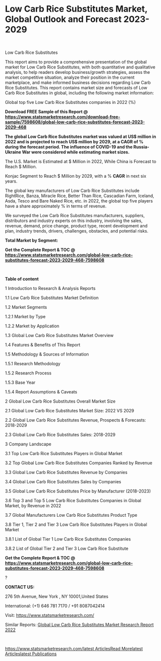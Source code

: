 <h1>Low Carb Rice Substitutes Market, Global Outlook and Forecast 2023-2029</h1><br/><p>Low Carb Rice Substitutes</p>
 
 
 
 <p>This report aims to provide a comprehensive presentation of the global market for Low Carb Rice Substitutes, with both quantitative and qualitative analysis, to help readers develop business/growth strategies, assess the market competitive situation, analyze their position in the current marketplace, and make informed business decisions regarding Low Carb Rice Substitutes. This report contains market size and forecasts of Low Carb Rice Substitutes in global, including the following market information:</p>
 
 
 
 <p>Global top five Low Carb Rice Substitutes companies in 2022 (%)</p>
 
 
 
 <p><strong>Download FREE Sample of this Report @ <a href="https://www.statsmarketresearch.com/download-free-sample/7598608/global-low-carb-rice-substitutes-forecast-2023-2029-468">https://www.statsmarketresearch.com/download-free-sample/7598608/global-low-carb-rice-substitutes-forecast-2023-2029-468</a></strong></p>
 
 
 
 <p><strong>The global Low Carb Rice Substitutes market was valued at US$ million in 2022 and is projected to reach US$ million by 2029, at a <strong>CAGR</strong> of % during the forecast period. The influence of COVID-19 and the Russia-Ukraine War were considered while estimating market sizes.</strong></p>
 
 
 
 <p>The U.S. Market is Estimated at $ Million in 2022, While China is Forecast to Reach $ Million.</p>
 
 
 
 <p>Konjac Segment to Reach $ Million by 2029, with a % <strong>CAGR</strong> in next six years.</p>
 
 
 
 <p>The global key manufacturers of Low Carb Rice Substitutes include RightRice, Banza, Miracle Rice, Better Than Rice, Cascadian Farm, Iceland, Asda, Tesco and Bare Naked Rice, etc. in 2022, the global top five players have a share approximately % in terms of revenue.</p>
 
 
 
 <p>We surveyed the Low Carb Rice Substitutes manufacturers, suppliers, distributors and industry experts on this industry, involving the sales, revenue, demand, price change, product type, recent development and plan, industry trends, drivers, challenges, obstacles, and potential risks.</p>
 
 
 
 <p><strong>Total Market by Segment:</strong></p>
 
 
 
 <div><b>Get the Complete Report & TOC @ <a href="https://www.statsmarketresearch.com/global-low-carb-rice-substitutes-forecast-2023-2029-468-7598608">https://www.statsmarketresearch.com/global-low-carb-rice-substitutes-forecast-2023-2029-468-7598608</a></b></div>
 
 
 
 <p><br />
 
 <b>Table of content</b></p>
 
 
 
 <p>1 Introduction to Research & Analysis Reports<br />
 
 1.1 Low Carb Rice Substitutes Market Definition<br />
 
 1.2 Market Segments<br />
 
 1.2.1 Market by Type<br />
 
 1.2.2 Market by Application<br />
 
 1.3 Global Low Carb Rice Substitutes Market Overview<br />
 
 1.4 Features & Benefits of This Report<br />
 
 1.5 Methodology & Sources of Information<br />
 
 1.5.1 Research Methodology<br />
 
 1.5.2 Research Process<br />
 
 1.5.3 Base Year<br />
 
 1.5.4 Report Assumptions & Caveats<br />
 
 2 Global Low Carb Rice Substitutes Overall Market Size<br />
 
 2.1 Global Low Carb Rice Substitutes Market Size: 2022 VS 2029<br />
 
 2.2 Global Low Carb Rice Substitutes Revenue, Prospects & Forecasts: 2018-2029<br />
 
 2.3 Global Low Carb Rice Substitutes Sales: 2018-2029<br />
 
 3 Company Landscape<br />
 
 3.1 Top Low Carb Rice Substitutes Players in Global Market<br />
 
 3.2 Top Global Low Carb Rice Substitutes Companies Ranked by Revenue<br />
 
 3.3 Global Low Carb Rice Substitutes Revenue by Companies<br />
 
 3.4 Global Low Carb Rice Substitutes Sales by Companies<br />
 
 3.5 Global Low Carb Rice Substitutes Price by Manufacturer (2018-2023)<br />
 
 3.6 Top 3 and Top 5 Low Carb Rice Substitutes Companies in Global Market, by Revenue in 2022<br />
 
 3.7 Global Manufacturers Low Carb Rice Substitutes Product Type<br />
 
 3.8 Tier 1, Tier 2 and Tier 3 Low Carb Rice Substitutes Players in Global Market<br />
 
 3.8.1 List of Global Tier 1 Low Carb Rice Substitutes Companies<br />
 
 3.8.2 List of Global Tier 2 and Tier 3 Low Carb Rice Substitute</p>
 
 
 
 <div><b>Get the Complete Report & TOC @ <a href="https://www.statsmarketresearch.com/global-low-carb-rice-substitutes-forecast-2023-2029-468-7598608">https://www.statsmarketresearch.com/global-low-carb-rice-substitutes-forecast-2023-2029-468-7598608</a></b></div>
 
 
 
 <p>? </p>
 
 
 
 <p><b>CONTACT US:</b><br />
 
 276 5th Avenue, New York , NY 10001,United States<br />
 
 International: (+1) 646 781 7170 / +91 8087042414<br />
 
 Visit: <a href="https://www.statsmarketresearch.com/">https://www.statsmarketresearch.com/</a><br />
 
 Similar Reports: <a href="https://www.statsmarketresearch.com/global-low-carb-rice-substitutes-forecast-2023-2029-468-7598608">Global Low Carb Rice Substitutes Market Research Report 2022</a><br />
 
 <br />
 
 <a href="https://gyeongbokgung.com">https://www.statsmarketresearch.com/</a><a href="https://hallyeomaritime.com">latest Articles</a><a href="https://jingwansa.com">Read More</a><a href="https://nguoiviet.jp/">latest Articles</a><a href="https://www.intelmarketresearch.com/">latest Publications</a></p>